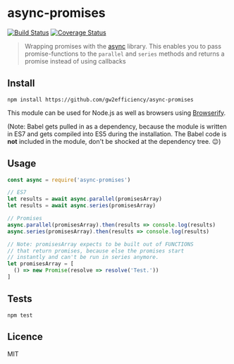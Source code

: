 # async-promises

[![Build Status](https://img.shields.io/travis/gw2efficiency/async-promises.svg?style=flat-square)](https://travis-ci.org/gw2efficiency/async-promises)
[![Coverage Status](https://img.shields.io/codecov/c/github/gw2efficiency/async-promises/master.svg?style=flat-square)](https://codecov.io/github/gw2efficiency/async-promises)

> Wrapping promises with the [async](https://github.com/caolan/async) library. This enables you to
> pass promise-functions to the `parallel` and `series` methods and returns a promise instead of using callbacks

## Install

```
npm install https://github.com/gw2efficiency/async-promises
```

This module can be used for Node.js as well as browsers using [Browserify](https://github.com/substack/browserify-handbook#how-node_modules-works).

(Note: Babel gets pulled in as a dependency, because the module is written in ES7 and 
gets compiled into ES5 during the installation. The Babel code is **not** included in the module, 
don't be shocked at the dependency tree. :wink:)

## Usage

```js
const async = require('async-promises')

// ES7
let results = await async.parallel(promisesArray)
let results = await async.series(promisesArray)

// Promises
async.parallel(promisesArray).then(results => console.log(results)
async.series(promisesArray).then(results => console.log(results)

// Note: promisesArray expects to be built out of FUNCTIONS
// that return promises, because else the promises start 
// instantly and can't be run in series anymore.
let promisesArray = [
  () => new Promise(resolve => resolve('Test.'))
]
```

## Tests

```
npm test
```

## Licence

MIT
